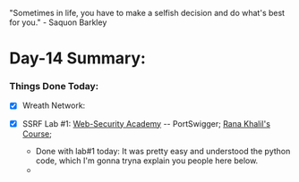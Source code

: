 "Sometimes in life, you have to make a selfish decision and do what's best for you." - Saquon Barkley

# Day-14 Summary:

### Things Done Today:

- [X] Wreath Network:

- [X] SSRF Lab #1: [Web-Security Academy](https://portswigger.net/web-security/) -- PortSwigger; [Rana Khalil's Course](https://ranakhalil.teachable.com/);
   - Done with lab#1 today: It was pretty easy and understood the python code, which I'm gonna tryna explain you people here below. 
   - 

